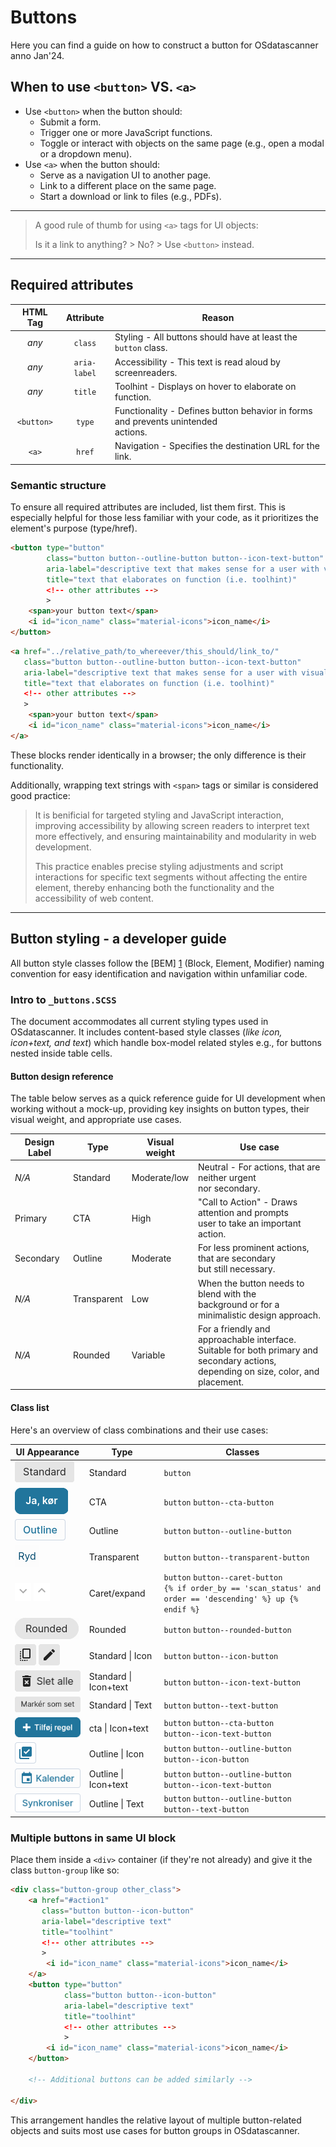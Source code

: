 # Buttons

Here you can find a guide on how to construct a button for OSdatascanner anno Jan'24.

## When to use `<button>` VS. `<a>`

- Use `<button>` when the button should:
    - Submit a form.
    - Trigger one or more JavaScript functions.
    - Toggle or interact with objects on the same page (e.g., open a modal or a dropdown menu).
- Use `<a>` when the button should:
    - Serve as a navigation UI to another page.
    - Link to a different place on the same page.
    - Start a download or link to files (e.g., PDFs).

***

> A good rule of thumb for using `<a>` tags for UI objects: 
> 
> Is it a link to anything? > No? > Use `<button>` instead.

***

## Required attributes

| HTML Tag      | Attribute     | Reason                                                                                    |
| :-----------: | :-----------: | ----------------------------------------------------------------------------------------- |
| *any*         | `class`       | Styling - All buttons should have at least the `button` class.                            |
| *any*         | `aria-label`  | Accessibility - This text is read aloud by screenreaders.                                 |
| *any*         | `title`       | Toolhint - Displays on hover to elaborate on function.                                    |
| `<button>`    | `type`        | Functionality - Defines button behavior in forms and prevents unintended <br> actions.    |
| `<a>`         | `href`        | Navigation - Specifies the destination URL for the link.                                  |


### Semantic structure

To ensure all required attributes are included, list them first. 
This is especially helpful for those less familiar with your code, as it prioritizes the element's purpose (type/href).

``` html
<button type="button"
        class="button button--outline-button button--icon-text-button"
        aria-label="descriptive text that makes sense for a user with visual impairment"
        title="text that elaborates on function (i.e. toolhint)"
        <!-- other attributes -->
        >
    <span>your button text</span>
    <i id="icon_name" class="material-icons">icon_name</i>
</button>
``` 

``` html
<a href="../relative_path/to_whereever/this_should/link_to/"
   class="button button--outline-button button--icon-text-button"
   aria-label="descriptive text that makes sense for a user with visual impairment"
   title="text that elaborates on function (i.e. toolhint)"
   <!-- other attributes -->
   >
    <span>your button text</span>
    <i id="icon_name" class="material-icons">icon_name</i>
</a>
``` 

These blocks render identically in a browser; the only difference is their functionality.

Additionally, wrapping text strings with `<span>` tags or similar is considered good practice: 

> It is benificial for targeted styling and JavaScript interaction, improving accessibility by allowing screen readers to interpret text more effectively, and ensuring maintainability and modularity in web development.
>
> This practice enables precise styling adjustments and script interactions for specific text segments without affecting the entire element, thereby enhancing both the functionality and the accessibility of web content.

***

## Button styling - a developer guide

All button style classes follow the [BEM] [1] (Block, Element, Modifier) naming convention for easy identification and navigation within unfamiliar code.

### Intro to `_buttons.SCSS`

The document accommodates all current styling types used in OSdatascanner. It includes content-based style classes (*like icon, icon+text, and text*) which handle box-model related styles e.g., for buttons nested inside table cells.

#### Button design reference

The table below serves as a quick reference guide for UI development when working without a mock-up, providing key insights on button types, their visual weight, and appropriate use cases.

| Design Label  | Type          | Visual weight | Use case                                                                                                                                          |
| ------------- | ------------- | ------------- | ------------------------------------------------------------------------------------------------------------------------------------------------- |
| *N/A*         | Standard      | Moderate/low  | Neutral - For actions, that are neither urgent <br> nor secondary.                                                                                |
| Primary       | CTA           | High          | "Call to Action" - Draws attention and prompts <br> user to take an important action.                                                             |
| Secondary     | Outline       | Moderate      | For less prominent actions, that are secondary <br> but still necessary.                                                                          |
| *N/A*         | Transparent   | Low           | When the button needs to blend with the <br> background or for a minimalistic design approach.                                                    |
| *N/A*         | Rounded       | Variable      | For a friendly and approachable interface. <br> Suitable for both primary and secondary actions, <br> depending on size, color, and placement.    |

#### Class list

Here's an overview of class combinations and their use cases:

| UI Appearance                                             | Type                          | Classes                                                                                                                           |
| --------------------------------------------------------- | ----------------------------- | --------------------------------------------------------------------------------------------------------------------------------- |
| ![standard button](./images/standard_btn.png)             | Standard                      | `button`                                                                                                                          |
| ![cta button](./images/cta_btn.png)                       | CTA                           | `button` `button--cta-button`                                                                                                     |
| ![outlined button](./images/outline_btn.png)              | Outline                       | `button` `button--outline-button`                                                                                                 |
| ![transparent button](./images/transparent_btn.png)       | Transparent                   | `button` `button--transparent-button`                                                                                             |
| ![caret button](./images/caret_btn_down.png) ![caret button](./images/caret_btn_up.png)   | Caret/expand | `button` `button--caret-button` <br> `{% if order_by == 'scan_status' and order == 'descending' %} up {% endif %}` |
| ![rounded button](./images/rounded_btn.png)               | Rounded                       | `button` `button--rounded-button`                                                                                                 |
| ![standard icon button](./images/icon_btn1.png) ![standard icon button](./images/icon_btn2.png)   | Standard &#124; Icon          | `button` `button--icon-button`                                                            |
| ![standard icon+text button](./images/icon-txt_btn.png)   | Standard &#124; Icon+text     | `button` `button--icon-text-button`                                                                                               |
| ![standard text button](./images/txt_btn.png)             | Standard &#124; Text          | `button` `button--text-button`                                                                                                    |
| ![cta icon+text](./images/cta_icon-txt_btn.png)           | cta &#124; Icon+text          | `button` `button--cta-button` <br> `button--icon-text-button`                                                                     |
| ![outline icon button](./images/outline_icon_btn.png)     | Outline &#124; Icon           | `button` `button--outline-button` <br> `button--icon-button`                                                                      |
| ![outline icon+text](./images/outline_icon-txt_btn.png)   | Outline &#124; Icon+text      | `button` `button--outline-button` <br> `button--icon-text-button`                                                                 |
| ![outline text button](./images/outline_txt_btn.png)      | Outline &#124; Text           | `button` `button--outline-button` <br> `button--text-button`                                                                      |

### Multiple buttons in same UI block

Place them inside a `<div>` container (if they're not already) and give it the class `button-group` like so:

``` html
<div class="button-group other_class">
    <a href="#action1"
       class="button button--icon-button"
       aria-label="descriptive text"
       title="toolhint"
       <!-- other attributes -->
       >
        <i id="icon_name" class="material-icons">icon_name</i>
    </a>
    <button type="button"
            class="button button--icon-button"
            aria-label="descriptive text"
            title="toolhint"
            <!-- other attributes -->
            >
        <i id="icon_name" class="material-icons">icon_name</i>
    </button>

    <!-- Additional buttons can be added similarly -->

</div>
```



This arrangement handles the relative layout of multiple button-related objects and suits most use cases for button groups in OSdatascanner.

<!-- LINKS -->
[1]: https://css-tricks.com/using-sass-control-scope-bem-naming/ "A guide to using BEM with SCSS"
